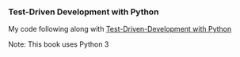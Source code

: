 ### Test-Driven Development with Python
My code following along with [Test-Driven-Development with Python][TDD]

Note: This book uses Python 3

[TDD]: http://www.obeythetestinggoat.com/
